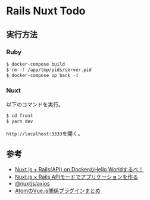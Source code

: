 # Rails Nuxt Todo
## 実行方法
### Ruby
```bash
$ docker-compose build
$ rm -f /app/tmp/pids/server.pid
$ docker-compose up back -d
```

### Nuxt
以下のコマンドを実行。
```bash
$ cd front
$ yarn dev
```

`http://localhost:3333`を開く。<br>


## 参考
- [Nuxt.js + Rails(API) on DockerのHello Worldするべ！](https://qiita.com/at-946/items/08de3c9d7611f62b1894)
- [Nuxt.js × Rails APIモードでアプリケーションを作る](https://qiita.com/rearail/items/0141dd7c754c97f009e3)
- [@nuxtjs/axios](https://www.npmjs.com/package/@nuxtjs/axios)
- [AtomのVue.js関係プラグインまとめ](https://qiita.com/mrmr/items/f6927eb2fe5aa13a2f90)
